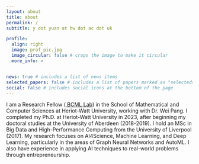 ```yaml
---
layout: about
title: about
permalink: /
subtitle: y dot yuan at hw dot ac dot uk

profile:
  align: right
  image: prof_pic.jpg
  image_circular: false # crops the image to make it circular
  more_info: >


news: true # includes a list of news items
selected_papers: false # includes a list of papers marked as "selected={true}"
social: false # includes social icons at the bottom of the page
---
```



I am a Research Fellow (<a href="https://bioml.eu.org/"> BCML Lab</a>) in the School of Mathematical and Computer Sciences at Heriot-Watt University, working with Dr. Wei Pang. I completed my Ph.D. at Heriot-Watt University in 2023, after beginning my doctoral studies at the University of Aberdeen (2018-2019). I hold an MSc in Big Data and High-Performance Computing from the University of Liverpool (2017). My research focuses on AI4Science, Machine Learning, and Deep Learning, particularly in the areas of Graph Neural Networks and AutoML. I also have experience in applying AI techniques to real-world problems through entrepreneurship.